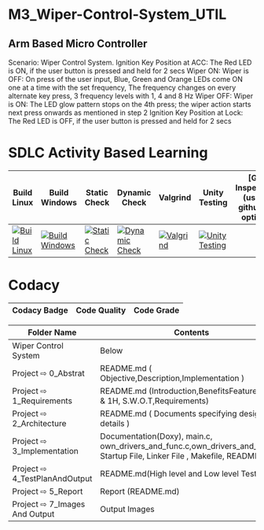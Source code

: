 
# M3_Wiper-Control-System_UTIL

## Arm Based Micro Controller
Scenario: Wiper Control System. Ignition Key Position at ACC: The Red LED is ON, if the user button is pressed and held for 2 secs Wiper ON: Wiper is OFF: On press of the user input, Blue, Green and Orange LEDs come ON one at a time with the set frequency, The frequency changes on every alternate key press, 3 frequency levels with 1, 4 and 8 Hz Wiper OFF: Wiper is ON: The LED glow pattern stops on the 4th press; the wiper action starts next press onwards as mentioned in step 2 Ignition Key Position at Lock: The Red LED is OFF, if the user button is pressed and held for 2 secs


# SDLC Activity Based Learning
 
 Build Linux | Build Windows | Static Check | Dynamic Check | Valgrind | Unity Testing | [Git Inspector](using github.io option)
------| ------- |---------- | ------- |------- |-------|--------------
[![Build Linux](https://github.com/JyothiPavuluri/M3_Emb_Wiper-Control-System_UTIL/actions/workflows/Build%20Linux.yml/badge.svg)](https://github.com/JyothiPavuluri/M3_Emb_Wiper-Control-System_UTIL/actions/workflows/Build%20Linux.yml)| [![Build Windows](https://github.com/JyothiPavuluri/M3_Emb_Wiper-Control-System_UTIL/actions/workflows/Build%20Windows.yml/badge.svg)](https://github.com/JyothiPavuluri/M3_Emb_Wiper-Control-System_UTIL/actions/workflows/Build%20Windows.yml) | [![Static Check](https://github.com/JyothiPavuluri/M3_Emb_Wiper-Control-System_UTIL/actions/workflows/Staticmain.yml/badge.svg)](https://github.com/JyothiPavuluri/M3_Emb_Wiper-Control-System_UTIL/actions/workflows/Staticmain.yml) | [![Dynamic Check](https://github.com/JyothiPavuluri/M3_Emb_Wiper-Control-System_UTIL/actions/workflows/Dynamic.yml/badge.svg)](https://github.com/JyothiPavuluri/M3_Emb_Wiper-Control-System_UTIL/actions/workflows/Dynamic.yml) | [![Valgrind](https://github.com/JyothiPavuluri/M3_Emb_Wiper-Control-System_UTIL/actions/workflows/Valgrind.yml/badge.svg)](https://github.com/JyothiPavuluri/M3_Emb_Wiper-Control-System_UTIL/actions/workflows/Valgrind.yml) | [![Unity Testing](https://github.com/JyothiPavuluri/M3_Emb_Wiper-Control-System_UTIL/actions/workflows/Testing.yml/badge.svg)](https://github.com/JyothiPavuluri/M3_Emb_Wiper-Control-System_UTIL/actions/workflows/Testing.yml) |
# Codacy

Codacy Badge | Code Quality | Code Grade |
------| ------- |---------- |
 
 
| Folder Name | Contents |
|---|---|
| Wiper Control System | Below |
| Project ⇨ 0_Abstrat | README.md ( Objective,Description,Implementation ) |
| Project ⇨ 1_Requirements | README.md (Introduction,BenefitsFeatures,5W's & 1H, S.W.O.T,Requirements)  |
| Project ⇨ 2_Architecture | README.md ( Documents specifying design details ) |
| Project ⇨ 3_Implementation | Documentation(Doxy), main.c, own_drivers_and_func.c,own_drivers_and_func.h, Startup File, Linker File , Makefile, README.md |
| Project ⇨ 4_TestPlanAndOutput | README.md(High level and Low level Test plan) |
| Project ⇨ 5_Report | Report (README.md) |
| Project ⇨ 7_Images And Output | Output Images |
